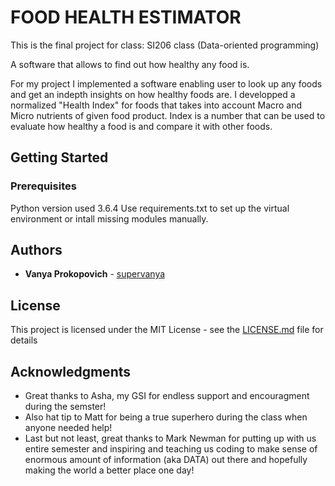 # FOOD HEALTH ESTIMATOR
  This is the final project for class:
  SI206 class (Data-oriented programming)

A software that allows to find out how healthy any food is.

For my project I implemented a software enabling user to look up any foods and get an indepth insights on how healthy foods are.
I developped a normalized "Health Index" for foods that takes into account Macro and Micro nutrients of given food product. 
Index is a number that can be used to evaluate how healthy a food is and compare it with other foods.

## Getting Started

### Prerequisites
Python version used 3.6.4
Use requirements.txt to set up the virtual environment or intall missing modules manually.

## Authors
* **Vanya Prokopovich** - [supervanya](https://github.com/supervanya)

## License
This project is licensed under the MIT License - see the [LICENSE.md](LICENSE.md) file for details



## Acknowledgments
  * Great thanks to Asha, my GSI for endless support and encouragment during the semster! 
  * Also hat tip to Matt for being a true superhero during the class when anyone needed help!
  * Last but not least, great thanks to Mark Newman for putting up with us entire semester and inspiring and teaching us coding to make sense of enormous amount of information (aka DATA) out there and hopefully making the world a better place one day!
